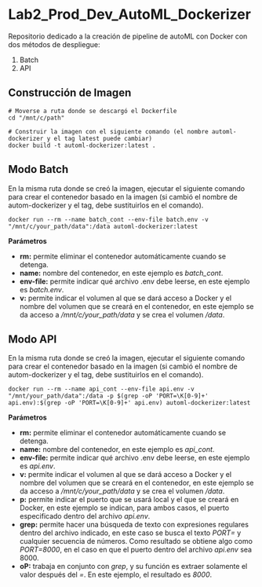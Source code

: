 # Lab2_Prod_Dev_AutoML_Dockerizer
Repositorio dedicado a la creación de pipeline de autoML con Docker con dos métodos de despliegue:
1. Batch
2. API

## Construcción de Imagen
```
# Moverse a ruta donde se descargó el Dockerfile
cd "/mnt/c/path"

# Construir la imagen con el siguiente comando (el nombre automl-dockerizer y el tag latest puede cambiar)
docker build -t automl-dockerizer:latest .
```
## Modo Batch
En la misma ruta donde se creó la imagen, ejecutar el siguiente comando para crear el contenedor basado en la imagen (si cambió el nombre de autom-dockerizer y el tag, debe sustituirlos en el comando).
```
docker run --rm --name batch_cont --env-file batch.env -v "/mnt/c/your_path/data":/data automl-dockerizer:latest
```
**Parámetros**
- **rm:** permite eliminar el contenedor automáticamente cuando se detenga.
- **name:** nombre del contenedor, en este ejemplo es *batch_cont*.
- **env-file:** permite indicar qué archivo .env debe leerse, en este ejemplo es *batch.env*.
- **v:** permite indicar el volumen al que se dará acceso a Docker y el nombre del volumen que se creará en el contenedor, en este ejemplo se da acceso a */mnt/c/your_path/data* y se crea el volumen */data*.

## Modo API
En la misma ruta donde se creó la imagen, ejecutar el siguiente comando para crear el contenedor basado en la imagen (si cambió el nombre de autom-dockerizer y el tag, debe sustituirlos en el comando).
```
docker run --rm --name api_cont --env-file api.env -v "/mnt/your_path/data":/data -p $(grep -oP 'PORT=\K[0-9]+' api.env):$(grep -oP 'PORT=\K[0-9]+' api.env) automl-dockerizer:latest
```
**Parámetros**
- **rm:** permite eliminar el contenedor automáticamente cuando se detenga.
- **name:** nombre del contenedor, en este ejemplo es *api_cont*.
- **env-file:** permite indicar qué archivo .env debe leerse, en este ejemplo es *api.env*.
- **v:** permite indicar el volumen al que se dará acceso a Docker y el nombre del volumen que se creará en el contenedor, en este ejemplo se da acceso a */mnt/c/your_path/data* y se crea el volumen */data*.
- **p:** permite indicar el puerto que se usará local y el que se creará en Docker, en este ejemplo se indican, para ambos casos, el puerto especificado dentro del archivo *api.env*.
- **grep:** permite hacer una búsqueda de texto con expresiones regulares dentro del archivo indicado, en este caso se busca el texto *PORT=* y cualquier secuencia de números. Como resultado se obtiene algo como *PORT=8000*, en el caso en que el puerto dentro del archivo *api.env* sea 8000.
- **oP:** trabaja en conjunto con *grep*, y su función es extraer solamente el valor después del *=*. En este ejemplo, el resultado es *8000*.
